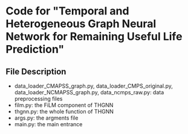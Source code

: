 # Code for "Temporal and Heterogeneous Graph Neural Network for Remaining Useful Life Prediction"

## File Description
- data_loader_CMAPSS_graph.py, data_loader_CMPS_original.py, data_loader_NCMAPSS_graph.py, data_ncmps_raw.py:
  data preprocessing files
- film.py: the FiLM component of THGNN
- thgnn.py: the whole function of THGNN
- args.py: the argments file
- main.py: the main entrance
  
